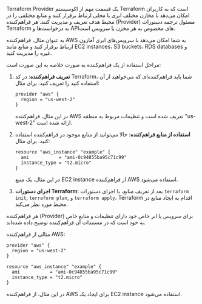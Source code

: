 Terraform Provider یک قسمت مهم از اکوسیستم Terraform است که به کاربران امکان می‌دهد با مخازن مختلف ابری یا محلی ارتباط برقرار کنند و منابع مختلفی را در محیط هدف تعریف و مدیریت کنند. هر فراهم‌کننده (Provider) مسئول ترجمه دستورات Terraform به درخواست‌ها و APIهای مخصوص به هر مخزن یا سرویس است.

به عنوان مثال، فراهم‌کننده AWS به شما امکان می‌دهد با سرویس‌های ابری آمازون ارتباط برقرار کنید و منابع مانند EC2 instances، S3 buckets، RDS databases و غیره را مدیریت کنید.

مراحل استفاده از یک فراهم‌کننده به صورت خلاصه به این صورت است:

1. **تعریف فراهم‌کننده**:
   در کد Terraform، شما باید فراهم‌کننده‌ای که می‌خواهید از آن استفاده کنید را تعریف کنید. برای مثال:

   ```
   provider "aws" {
     region = "us-west-2"
   }
   ```

   در این مثال، فراهم‌کننده AWS تعریف شده است و تنظیمات مربوط به منطقه "us-west-2" ارائه شده است.

2. **استفاده از منابع فراهم‌کننده**:
   حالا می‌توانید از منابع موجود در فراهم‌کننده استفاده کنید. برای مثال:

   ```
   resource "aws_instance" "example" {
     ami           = "ami-0c94855ba95c71c99"
     instance_type = "t2.micro"
   }
   ```

   در این مثال، یک منبع EC2 instance از فراهم‌کننده AWS استفاده می‌شود.

3. **اجرای دستورات Terraform**:
   بعد از تعریف منابع، با اجرای دستورات `terraform init`, `terraform plan`, و `terraform apply`، Terraform اقدام به ایجاد منابع در محیط مورد نظر می‌کند.

هر فراهم‌کننده (Provider) برای سرویس یا ابر خاص خود دارای تنظیمات و منابع خاص به خود است که در مستندات آن فراهم‌کننده توضیح داده شده‌اند.

مثالی از فراهم‌کننده AWS:
```
provider "aws" {
  region = "us-west-2"
}

resource "aws_instance" "example" {
  ami           = "ami-0c94855ba95c71c99"
  instance_type = "t2.micro"
}
```

در این مثال، از فراهم‌کننده AWS برای ایجاد یک EC2 instance استفاده می‌شود.
